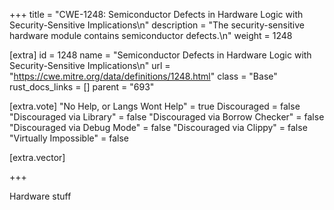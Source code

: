 +++
title = "CWE-1248: Semiconductor Defects in Hardware Logic with Security-Sensitive Implications\n"
description = "The security-sensitive hardware module contains semiconductor defects.\n"
weight = 1248

[extra]
id = 1248
name = "Semiconductor Defects in Hardware Logic with Security-Sensitive Implications\n"
url = "https://cwe.mitre.org/data/definitions/1248.html"
class = "Base"
rust_docs_links = []
parent = "693"

[extra.vote]
"No Help, or Langs Wont Help" = true
Discouraged = false
"Discouraged via Library" = false
"Discouraged via Borrow Checker" = false
"Discouraged via Debug Mode" = false
"Discouraged via Clippy" = false
"Virtually Impossible" = false

[extra.vector]

+++

Hardware stuff